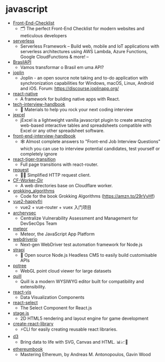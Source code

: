 # javascript
- [Front-End-Checklist](https://github.com/thedaviddias/Front-End-Checklist)
  - 🗂 The perfect Front-End Checklist for modern websites and meticulous developers
- [serverless](https://github.com/serverless/serverless)
  - Serverless Framework – Build web, mobile and IoT applications with serverless architectures using AWS Lambda, Azure Functions, Google CloudFunctions & more! –
- [BrasilAPI](https://github.com/filipedeschamps/BrasilAPI)
  - Vamos transformar o Brasil em uma API?
- [joplin](https://github.com/laurent22/joplin)
  - Joplin - an open source note taking and to-do application with synchronization capabilities for Windows, macOS, Linux, Android and iOS. Forum: https://discourse.joplinapp.org/
- [react-native](https://github.com/facebook/react-native)
  - A framework for building native apps with React.
- [tech-interview-handbook](https://github.com/yangshun/tech-interview-handbook)
  - 💯 Materials to help you rock your next coding interview
- [jexcel](https://github.com/paulhodel/jexcel)
  - jExcel is a lightweight vanilla javascript plugin to create amazing web-based interactive tables and spreadsheets compatible with Excel or any other spreadsheet software.
- [front-end-interview-handbook](https://github.com/yangshun/front-end-interview-handbook)
  - 🕸 Almost complete answers to "Front-end Job Interview Questions" which you can use to interview potential candidates, test yourself or completely ignore
- [react-tiger-transition](https://github.com/PedroBern/react-tiger-transition)
  - Full page transitions with react-router.
- [request](https://github.com/request/request)
  - 🏊🏾 Simplified HTTP request client.
- [CF-Worker-Dir](https://github.com/sleepwood/CF-Worker-Dir)
  - A web directories base on Cloudflare worker.
- [grokking_algorithms](https://github.com/egonSchiele/grokking_algorithms)
  - Code for the book Grokking Algorithms (https://amzn.to/29rVyHf)
- [vue2-happyfri](https://github.com/bailicangdu/vue2-happyfri)
  - vue2 + vue-router + vuex 入门项目
- [archerysec](https://github.com/archerysec/archerysec)
  - Centralize Vulnerability Assessment and Management for DevSecOps Team
- [meteor](https://github.com/meteor/meteor)
  - Meteor, the JavaScript App Platform
- [webdriverio](https://github.com/webdriverio/webdriverio)
  - Next-gen WebDriver test automation framework for Node.js
- [strapi](https://github.com/strapi/strapi)
  - 🚀 Open source Node.js Headless CMS to easily build customisable APIs
- [potree](https://github.com/potree/potree)
  - WebGL point cloud viewer for large datasets
- [quill](https://github.com/quilljs/quill)
  - Quill is a modern WYSIWYG editor built for compatibility and extensibility.
- [react-vis](https://github.com/uber/react-vis)
  - Data Visualization Components
- [react-select](https://github.com/JedWatson/react-select)
  - The Select Component for React.js
- [stage.js](https://github.com/shakiba/stage.js)
  - 2D HTML5 rendering and layout engine for game development
- [create-react-library](https://github.com/transitive-bullshit/create-react-library)
  - ⚡CLI for easily creating reusable react libraries.
- [d3](https://github.com/d3/d3)
  - Bring data to life with SVG, Canvas and HTML. 📊📈🎉
- [ethereumbook](https://github.com/ethereumbook/ethereumbook)
  - Mastering Ethereum, by Andreas M. Antonopoulos, Gavin Wood
